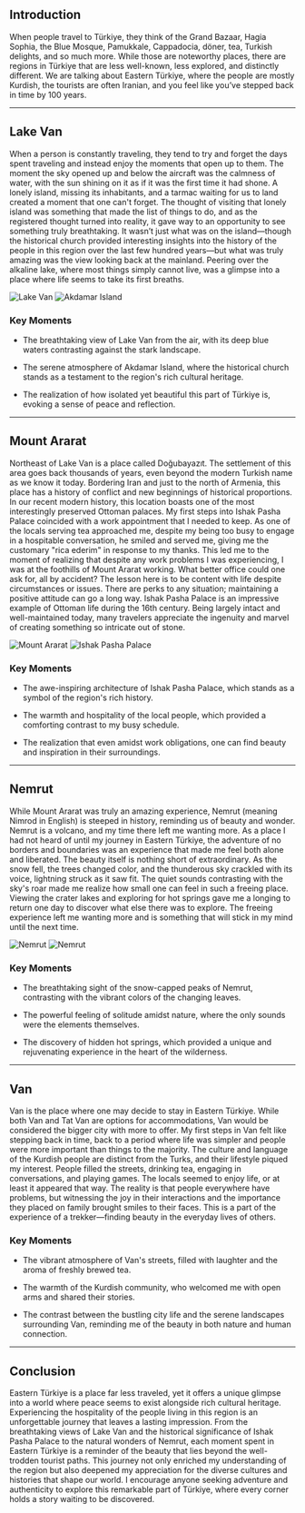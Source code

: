 ## Introduction

When people travel to Türkiye, they think of the Grand Bazaar, Hagia Sophia, the Blue Mosque, Pamukkale, Cappadocia, döner, tea, Turkish delights, and so much more. While those are noteworthy places, there are regions in Türkiye that are less well-known, less explored, and distinctly different. We are talking about Eastern Türkiye, where the people are mostly Kurdish, the tourists are often Iranian, and you feel like you’ve stepped back in time by 100 years.

---

## Lake Van

When a person is constantly traveling, they tend to try and forget the days spent traveling and instead enjoy the moments that open up to them. The moment the sky opened up and below the aircraft was the calmness of water, with the sun shining on it as if it was the first time it had shone. A lonely island, missing its inhabitants, and a tarmac waiting for us to land created a moment that one can't forget. The thought of visiting that lonely island was something that made the list of things to do, and as the registered thought turned into reality, it gave way to an opportunity to see something truly breathtaking. It wasn’t just what was on the island—though the historical church provided interesting insights into the history of the people in this region over the last few hundred years—but what was truly amazing was the view looking back at the mainland. Peering over the alkaline lake, where most things simply cannot live, was a glimpse into a place where life seems to take its first breaths.

![Lake Van](https://twotrekkers.nyc3.cdn.digitaloceanspaces.com/media/multipart-uploads/Van2.svg)  ![Akdamar Island](https://twotrekkers.nyc3.cdn.digitaloceanspaces.com/media/multipart-uploads/Van5.svg)

### Key Moments

- The breathtaking view of Lake Van from the air, with its deep blue waters contrasting against the stark landscape.

- The serene atmosphere of Akdamar Island, where the historical church stands as a testament to the region's rich cultural heritage.

- The realization of how isolated yet beautiful this part of Türkiye is, evoking a sense of peace and reflection.

---

## Mount Ararat

Northeast of Lake Van is a place called Doğubayazıt. The settlement of this area goes back thousands of years, even beyond the modern Turkish name as we know it today. Bordering Iran and just to the north of Armenia, this place has a history of conflict and new beginnings of historical proportions. In our recent modern history, this location boasts one of the most interestingly preserved Ottoman palaces. My first steps into Ishak Pasha Palace coincided with a work appointment that I needed to keep. As one of the locals serving tea approached me, despite my being too busy to engage in a hospitable conversation, he smiled and served me, giving me the customary &quot;rica ederim&quot; in response to my thanks. This led me to the moment of realizing that despite any work problems I was experiencing, I was at the foothills of Mount Ararat working. What better office could one ask for, all by accident? The lesson here is to be content with life despite circumstances or issues. There are perks to any situation; maintaining a positive attitude can go a long way. Ishak Pasha Palace is an impressive example of Ottoman life during the 16th century. Being largely intact and well-maintained today, many travelers appreciate the ingenuity and marvel of creating something so intricate out of stone.

![Mount Ararat](https://twotrekkers.nyc3.cdn.digitaloceanspaces.com/media/multipart-uploads/Van8.svg)  ![Ishak Pasha Palace](https://twotrekkers.nyc3.cdn.digitaloceanspaces.com/media/multipart-uploads/Van1.svg)

### Key Moments

- The awe-inspiring architecture of Ishak Pasha Palace, which stands as a symbol of the region's rich history.

- The warmth and hospitality of the local people, which provided a comforting contrast to my busy schedule.

- The realization that even amidst work obligations, one can find beauty and inspiration in their surroundings.

---

## Nemrut

While Mount Ararat was truly an amazing experience, Nemrut (meaning Nimrod in English) is steeped in history, reminding us of beauty and wonder. Nemrut is a volcano, and my time there left me wanting more. As a place I had not heard of until my journey in Eastern Türkiye, the adventure of no borders and boundaries was an experience that made me feel both alone and liberated. The beauty itself is nothing short of extraordinary. As the snow fell, the trees changed color, and the thunderous sky crackled with its voice, lightning struck as it saw fit. The quiet sounds contrasting with the sky's roar made me realize how small one can feel in such a freeing place. Viewing the crater lakes and exploring for hot springs gave me a longing to return one day to discover what else there was to explore. The freeing experience left me wanting more and is something that will stick in my mind until the next time.

![Nemrut](https://twotrekkers.nyc3.cdn.digitaloceanspaces.com/media/multipart-uploads/Van9.svg)  ![Nemrut](https://twotrekkers.nyc3.cdn.digitaloceanspaces.com/media/multipart-uploads/Van10.svg)

### Key Moments

- The breathtaking sight of the snow-capped peaks of Nemrut, contrasting with the vibrant colors of the changing leaves.

- The powerful feeling of solitude amidst nature, where the only sounds were the elements themselves.

- The discovery of hidden hot springs, which provided a unique and rejuvenating experience in the heart of the wilderness.

---

## Van

Van is the place where one may decide to stay in Eastern Türkiye. While both Van and Tat Van are options for accommodations, Van would be considered the bigger city with more to offer. My first steps in Van felt like stepping back in time, back to a period where life was simpler and people were more important than things to the majority. The culture and language of the Kurdish people are distinct from the Turks, and their lifestyle piqued my interest. People filled the streets, drinking tea, engaging in conversations, and playing games. The locals seemed to enjoy life, or at least it appeared that way. The reality is that people everywhere have problems, but witnessing the joy in their interactions and the importance they placed on family brought smiles to their faces. This is a part of the experience of a trekker—finding beauty in the everyday lives of others.

### Key Moments

- The vibrant atmosphere of Van's streets, filled with laughter and the aroma of freshly brewed tea.

- The warmth of the Kurdish community, who welcomed me with open arms and shared their stories.

- The contrast between the bustling city life and the serene landscapes surrounding Van, reminding me of the beauty in both nature and human connection.

---

## Conclusion

Eastern Türkiye is a place far less traveled, yet it offers a unique glimpse into a world where peace seems to exist alongside rich cultural heritage. Experiencing the hospitality of the people living in this region is an unforgettable journey that leaves a lasting impression. From the breathtaking views of Lake Van and the historical significance of Ishak Pasha Palace to the natural wonders of Nemrut, each moment spent in Eastern Türkiye is a reminder of the beauty that lies beyond the well-trodden tourist paths. This journey not only enriched my understanding of the region but also deepened my appreciation for the diverse cultures and histories that shape our world. I encourage anyone seeking adventure and authenticity to explore this remarkable part of Türkiye, where every corner holds a story waiting to be discovered.
